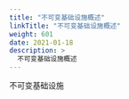 ```yaml
---
title: "不可变基础设施概述"
linkTitle: "不可变基础设施概述"
weight: 601
date: 2021-01-18
description: >
  不可变基础设施概述
---
```




不可变基础设施

